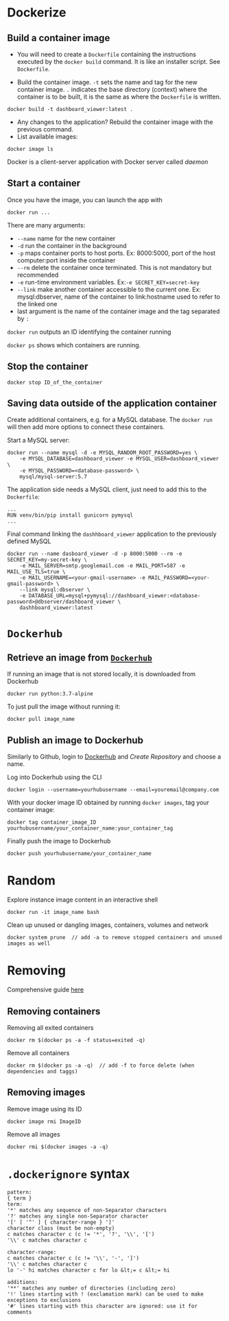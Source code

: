 

# Dockerize

## Build a container image

* You will need to create a `Dockerfile` containing the instructions executed by the `docker build` command. It is like an installer script. See `Dockerfile`.

* Build the container image. `-t` sets the name and tag for the new container image. `.` indicates the base directory (context) where the container is to be built, it is the same as where the `Dockerfile` is written.
```
docker build -t dashboard_viewer:latest .
```

* Any changes to the application? Rebuild the container image with the previous command.
* List available images:
```
docker image ls
```

Docker is a client-server application with Docker server called *daemon*

## Start a container 

Once you have the image, you can launch the app with
```
docker run ...
```

There are many arguments:
* `--name` name for the new container
* `-d` run the container in the background
* `-p` maps container ports to host ports. Ex: 8000:5000, port of the host computer:port inside the container
* `--rm` delete the container once terminated. This is not mandatory but recommended
* `-e` run-time environment variables. Ex:`-e SECRET_KEY=secret-key`
* `--link` make another container accessible to the current one. Ex: mysql:dbserver, name of the container to link:hostname used to refer to the linked one
* last argument is the name of the container image and the tag separated by `:`


`docker run` outputs an ID identifying the container running

`docker ps` shows which containers are running.

## Stop the container

```
docker stop ID_of_the_container
```

## Saving data outside of the application container

Create additional containers, e.g. for a MySQL database. The `docker run` will then add more options to connect these containers.

Start a MySQL server:
```
docker run --name mysql -d -e MYSQL_RANDOM_ROOT_PASSWORD=yes \
    -e MYSQL_DATABASE=dashboard_viewer -e MYSQL_USER=dashboard_viewer \
    -e MYSQL_PASSWORD=<database-password> \
    mysql/mysql-server:5.7
```

The application side needs a MySQL client, just need to add this to the `Dockerfile`:
```
...
RUN venv/bin/pip install gunicorn pymysql
...
```

Final command linking the `dashhboard_viewer` application to the previously defined MySQL 

```
docker run --name dasboard_viewer -d -p 8000:5000 --rm -e SECRET_KEY=my-secret-key \
    -e MAIL_SERVER=smtp.googlemail.com -e MAIL_PORT=587 -e MAIL_USE_TLS=true \
    -e MAIL_USERNAME=<your-gmail-username> -e MAIL_PASSWORD=<your-gmail-password> \
    --link mysql:dbserver \
    -e DATABASE_URL=mysql+pymysql://dashboard_viewer:<database-password>@dbserver/dashboard_viewer \
    dashhboard_viewer:latest
 ```

#  `Dockerhub`

## Retrieve an image from [`Dockerhub`](https://hub.docker.com/)

If running an image that is not stored locally, it is downloaded from Dockerhub
```
docker run python:3.7-alpine
```

To just pull the image without running it:
```
docker pull image_name
```

## Publish an image to Dockerhub

Similarly to Github, login to [Dockerhub](https://hub.docker.com/) and *Create Repository* and choose a name.

Log into Dockerhub using the CLI
```
docker login --username=yourhubusername --email=youremail@company.com
```

With your docker image ID obtained by running `docker images`, tag your container image:
```
docker tag container_image_ID yourhubusername/your_container_name:your_container_tag
```

Finally push the image to Dockerhub
```
docker push yourhubusername/your_container_name
```


# Random

Explore instance image content in an interactive shell
```
docker run -it image_name bash
```

Clean up unused or dangling images, containers, volumes and network
```
docker system prune  // add -a to remove stopped containers and unused images as well
```

# Removing

Comprehensive guide [here](https://www.digitalocean.com/community/tutorials/how-to-remove-docker-images-containers-and-volumes)

## Removing containers

Removing all exited containers
```
docker rm $(docker ps -a -f status=exited -q)
```

Remove all containers
```
docker rm $(docker ps -a -q)  // add -f to force delete (when dependencies and taggs)
```

## Removing images

Remove image using its ID
```
docker image rmi ImageID
```

Remove all images
```
docker rmi $(docker images -a -q)
```


# `.dockerignore` syntax

```
pattern:
{ term }
term:
'*' matches any sequence of non-Separator characters
'?' matches any single non-Separator character
'[' [ '^' ] { character-range } ']'
character class (must be non-empty)
c matches character c (c != '*', '?', '\\', '[')
'\\' c matches character c
 
character-range:
c matches character c (c != '\\', '-', ']')
'\\' c matches character c
lo '-' hi matches character c for lo &lt;= c &lt;= hi
 
additions:
'**' matches any number of directories (including zero)
'!' lines starting with ! (exclamation mark) can be used to make exceptions to exclusions
'#' lines starting with this character are ignored: use it for comments
```
